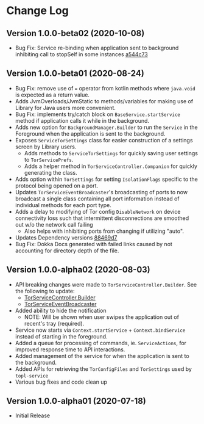 # Change Log

## Version 1.0.0-beta02 (2020-10-08)
 - Bug Fix: Service re-binding when application sent to background inhibiting call to stopSelf in 
 some instances [a544c73](https://github.com/05nelsonm/TorOnionProxyLibrary-Android/pull/85/commits/a544c73a7c28211c75063df6af30001f2ec1c071)

## Version 1.0.0-beta01 (2020-08-24)
 - Bug Fix: remove use of `=` operator from kotlin methods where `java.void` is expected as a return value.
 - Adds JvmOverloads/JvmStatic to methods/variables for making use of Library for Java users more convenient.
 - Bug Fix: implements try/catch block on `BaseService.startService` method if application calls it while in the background.
 - Adds new option for `BackgroundManager.Builder` to run the `Service` in the Foreground when the application is sent 
 to the background.
 - Exposes `ServiceTorSettings` class for easier construction of a settings screen by Library users.
     - Adds methods to `ServiceTorSettings` for quickly saving user settings to `TorServicePrefs`.
     - Adds a helper method in `TorServiceController.Companion` for quickly generating the class.
 - Adds option within `TorSettings` for setting `IsolationFlags` specific to the protocol being opened on a port.
 - Updates `TorServiceEventBroadcaster`'s broadcasting of ports to now broadcast a single class containing 
 all port information instead of individual methods for each port type.
 - Adds a delay to modifying of Tor config `DisableNetwork` on device connectivity loss such that
 intermittent disconnections are smoothed out w/o the network call failing
     - Also helps with inhibiting ports from changing if utilizing "auto".
 - Updates Dependency versions [88469d7](https://github.com/05nelsonm/TorOnionProxyLibrary-Android/commit/88469d7028020097624cc7cad9b1a616088d07e8)
 - Bug Fix: Dokka Docs generated with failed links caused by not accounting for directory depth of the file.

## Version 1.0.0-alpha02 (2020-08-03)
 - API breaking changes were made to `TorServiceController.Builder`. See the following to update:
     - [TorServiceController.Builder](./topl-service/io.matthewnelson.topl_service/-tor-service-controller/-builder/index.md)
     - [TorServiceEventBroadcaster](./topl-service/io.matthewnelson.topl_service.service.components.onionproxy.model/-tor-service-event-broadcaster/index.md)
 - Added ability to hide the notification
     - NOTE: Will be shown when user swipes the application out of recent's tray (required).
 - Service now starts via `Context.startService` + `Context.bindService` instead of starting
 in the foreground.
 - Added a queue for processing of commands, ie. `ServiceActions`, for improved response time to 
 API interactions.
 - Added management of the service for when the application is sent to the background.
 - Added APIs for retrieving the `TorConfigFiles` and `TorSettings` used by `topl-service`
 - Various bug fixes and code clean up

## Version 1.0.0-alpha01 (2020-07-18)
 - Initial Release